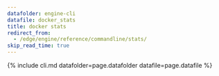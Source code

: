```yaml
---
datafolder: engine-cli
datafile: docker_stats
title: docker stats
redirect_from:
  - /edge/engine/reference/commandline/stats/
skip_read_time: true
---
```

<!--
This page is automatically generated from Docker's source code. If you want to
suggest a change to the text that appears here, open a ticket or pull request
in the source repository on GitHub:

https://github.com/docker/cli
-->

{% include cli.md datafolder=page.datafolder datafile=page.datafile %}
